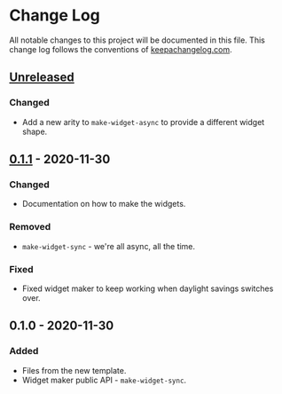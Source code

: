 # Change Log
All notable changes to this project will be documented in this file. This change log follows the conventions of [keepachangelog.com](http://keepachangelog.com/).

## [Unreleased]
### Changed
- Add a new arity to `make-widget-async` to provide a different widget shape.

## [0.1.1] - 2020-11-30
### Changed
- Documentation on how to make the widgets.

### Removed
- `make-widget-sync` - we're all async, all the time.

### Fixed
- Fixed widget maker to keep working when daylight savings switches over.

## 0.1.0 - 2020-11-30
### Added
- Files from the new template.
- Widget maker public API - `make-widget-sync`.

[Unreleased]: https://github.com/your-name/coinbox/compare/0.1.1...HEAD
[0.1.1]: https://github.com/your-name/coinbox/compare/0.1.0...0.1.1
